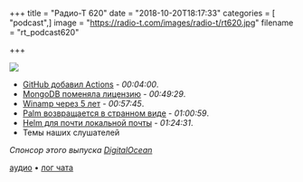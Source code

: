 +++
title = "Радио-Т 620"
date = "2018-10-20T18:17:33"
categories = [ "podcast",]
image = "https://radio-t.com/images/radio-t/rt620.jpg"
filename = "rt_podcast620"

+++

![](https://radio-t.com/images/radio-t/rt620.jpg)

- [GitHub добавил Actions](https://techcrunch.com/2018/10/16/github-launches-actions-its-workflow-automation-tool/) - *00:04:00*.
- [MongoDB поменяла лицензию](https://techcrunch.com/2018/10/16/mongodb-switches-up-its-open-source-license/) - *00:49:29*.
- [Winamp через 5 лет](https://www.winamp.com/) - *00:57:45*.
- [Palm возвращается в странном виде](https://techcrunch.com/2018/10/15/palm-returns-as-an-ultra-mobile-smartphone/) - *01:00:59*.
- [Helm для почти локальной почты](https://thehelm.com/) - *01:24:31*.
- Темы наших слушателей

*Спонсор этого выпуска [DigitalOcean](https://www.digitalocean.com)*


[аудио](https://cdn.radio-t.com/rt_podcast620.mp3) • [лог чата](http://chat.radio-t.com/logs/radio-t-620.html)
<audio src="https://cdn.radio-t.com/rt_podcast620.mp3" preload="none"></audio>